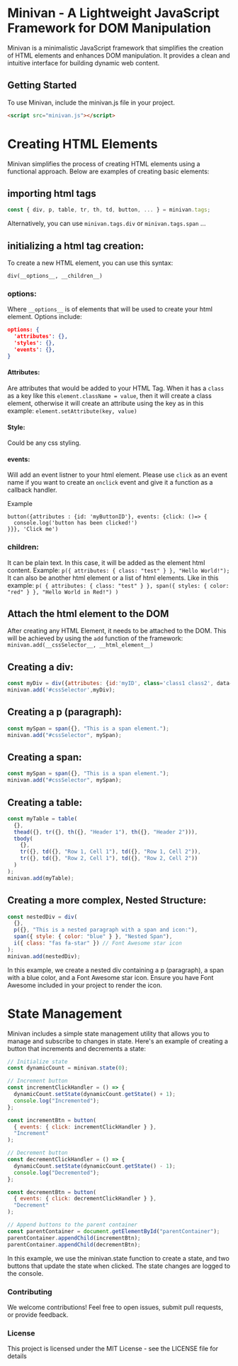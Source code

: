 # Minivan - A Lightweight JavaScript Framework for DOM Manipulation

Minivan is a minimalistic JavaScript framework that simplifies the creation of HTML elements and enhances DOM manipulation. It provides a clean and intuitive interface for building dynamic web content.

## Getting Started

To use Minivan, include the minivan.js file in your project.

```html
<script src="minivan.js"></script>
```

# Creating HTML Elements

Minivan simplifies the process of creating HTML elements using a functional approach. Below are examples of creating basic elements:

## importing html tags

```js
const { div, p, table, tr, th, td, button, ... } = minivan.tags;
```

Alternatively, you can use `minivan.tags.div` or `minivan.tags.span` ...

## initializing a html tag creation:

To create a new HTML element, you can use this syntax:

`div(__options__, __children__)`

### **options**:

Where `__options__` is of elements that will be used to create your html element. Options include:

```json
options: {
  'attributes': {},
  'styles': {},
  'events': {},
}
```

#### Attributes:

Are attributes that would be added to your HTML Tag. When it has a `class` as a key like this `element.className = value`, then it will create a class element, otherwise it will create an attribute using the key as in this example: `element.setAttribute(key, value)`

#### Style:

Could be any css styling.

#### events:

Will add an event listner to your html element. Please use `click` as an event name if you want to create an `onclick` event and give it a function as a callback handler.

Example

```
button({attributes : {id: 'myButtonID'}, events: {click: ()=> {
  console.log('button has been clicked!')
}}}, 'Click me')
```

### **children**:

It can be plain text. In this case, it will be added as the element html content. Example: `p({ attributes: { class: "test" } }, "Hello World!");`
It can also be another html element or a list of html elements. Like in this example: `p(
        { attributes: { class: "test" } },
        span({ styles: { color: "red" } }, "Hello World in Red!")
      )`

## Attach the html element to the DOM

After creating any HTML Element, it needs to be attached to the DOM. This will be achieved by using the `add` function of the framework:
`minivan.add(__cssSelector__, __html_element__)`

## Creating a div:

```js
const myDiv = div({attributes: {id:'myID', class='class1 class2', data-text:'text-data'}}, "Hello, Minivan!");
minivan.add('#cssSelector',myDiv);
```

## Creating a p (paragraph):

```js
const mySpan = span({}, "This is a span element.");
minivan.add("#cssSelector", mySpan);
```

## Creating a span:

```js
const mySpan = span({}, "This is a span element.");
minivan.add("#cssSelector", mySpan);
```

## Creating a table:

```js
const myTable = table(
  {},
  thead({}, tr({}, th({}, "Header 1"), th({}, "Header 2"))),
  tbody(
    {},
    tr({}, td({}, "Row 1, Cell 1"), td({}, "Row 1, Cell 2")),
    tr({}, td({}, "Row 2, Cell 1"), td({}, "Row 2, Cell 2"))
  )
);
minivan.add(myTable);
```

## Creating a more complex, Nested Structure:

```js
const nestedDiv = div(
  {},
  p({}, "This is a nested paragraph with a span and icon:"),
  span({ style: { color: "blue" } }, "Nested Span"),
  i({ class: "fas fa-star" }) // Font Awesome star icon
);
minivan.add(nestedDiv);
```

In this example, we create a nested div containing a p (paragraph), a span with a blue color, and a Font Awesome star icon. Ensure you have Font Awesome included in your project to render the icon.

# State Management

Minivan includes a simple state management utility that allows you to manage and subscribe to changes in state. Here's an example of creating a button that increments and decrements a state:

```js
// Initialize state
const dynamicCount = minivan.state(0);

// Increment button
const incrementClickHandler = () => {
  dynamicCount.setState(dynamicCount.getState() + 1);
  console.log("Incremented");
};

const incrementBtn = button(
  { events: { click: incrementClickHandler } },
  "Increment"
);

// Decrement button
const decrementClickHandler = () => {
  dynamicCount.setState(dynamicCount.getState() - 1);
  console.log("Decremented");
};

const decrementBtn = button(
  { events: { click: decrementClickHandler } },
  "Decrement"
);

// Append buttons to the parent container
const parentContainer = document.getElementById("parentContainer");
parentContainer.appendChild(incrementBtn);
parentContainer.appendChild(decrementBtn);
```

In this example, we use the minivan.state function to create a state, and two buttons that update the state when clicked. The state changes are logged to the console.

### Contributing

We welcome contributions! Feel free to open issues, submit pull requests, or provide feedback.

### License

This project is licensed under the MIT License - see the LICENSE file for details
